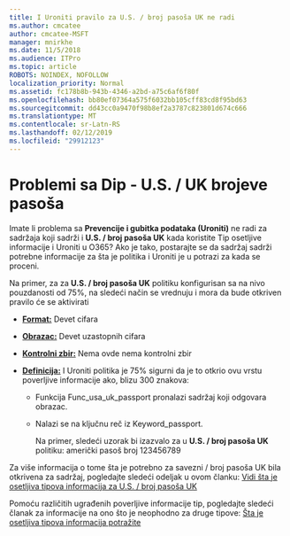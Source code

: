 ```yaml
---
title: I Uroniti pravilo za U.S. / broj pasoša UK ne radi
ms.author: cmcatee
author: cmcatee-MSFT
manager: mnirkhe
ms.date: 11/5/2018
ms.audience: ITPro
ms.topic: article
ROBOTS: NOINDEX, NOFOLLOW
localization_priority: Normal
ms.assetid: fc178b8b-943b-4346-a2bd-a75c6af6f80f
ms.openlocfilehash: bb80ef07364a575f6032bb105cff83cd8f95bd63
ms.sourcegitcommit: dd43cc0a9470f98b8ef2a3787c823801d674c666
ms.translationtype: MT
ms.contentlocale: sr-Latn-RS
ms.lasthandoff: 02/12/2019
ms.locfileid: "29912123"
---
```

# <a name="problems-with-dlp---usuk-passport-numbers"></a>Problemi sa Dip - U.S. / UK brojeve pasoša

Imate li problema sa **Prevencije i gubitka podataka (Uroniti)** ne radi za sadržaja koji sadrži i **U.S. / broj pasoša UK** kada koristite Tip osetljive informacije i Uroniti u O365? Ako je tako, postarajte se da sadržaj sadrži potrebne informacije za šta je politika i Uroniti je u potrazi za kada se proceni. 
  
Na primer, za za **U.S. / broj pasoša UK** politiku konfigurisan sa na nivo pouzdanosti od 75%, na sledeći način se vrednuju i mora da bude otkriven pravilo će se aktivirati 
  
- **[Format:](https://docs.microsoft.com/office365/securitycompliance/what-the-sensitive-information-types-look-for#format-77)** Devet cifara 
    
- **[Obrazac:](https://docs.microsoft.com/office365/securitycompliance/what-the-sensitive-information-types-look-for#pattern-77)** Devet uzastopnih cifara 
    
- **[Kontrolni zbir:](https://docs.microsoft.com/office365/securitycompliance/what-the-sensitive-information-types-look-for#checksum-76)** Nema ovde nema kontrolni zbir 
    
- **[Definicija:](https://docs.microsoft.com/office365/securitycompliance/what-the-sensitive-information-types-look-for#definition-77)** I Uroniti politika je 75% sigurni da je to otkrio ovu vrstu poverljive informacije ako, blizu 300 znakova: 
    
  - Funkcija Func_usa_uk_passport pronalazi sadržaj koji odgovara obrazac.
    
  - Nalazi se na ključnu reč iz Keyword_passport.
    
    Na primer, sledeći uzorak bi izazvalo za u **U.S. / broj pasoša UK** politiku: američki pasoš broj 123456789 
    
Za više informacija o tome šta je potrebno za savezni / broj pasoša UK bila otkrivena za sadržaj, pogledajte sledeći odeljak u ovom članku: [Vidi šta je osetljiva tipova informacija za U.S. / broj pasoša UK](https://docs.microsoft.com/office365/securitycompliance/what-the-sensitive-information-types-look-for#us--uk-passport-number)
  
Pomoću različitih ugrađenih poverljive informacije tip, pogledajte sledeći članak za informacije na ono što je neophodno za druge tipove: [Šta je osetljiva tipova informacija potražite](https://docs.microsoft.com/office365/securitycompliance/what-the-sensitive-information-types-look-for)
  

